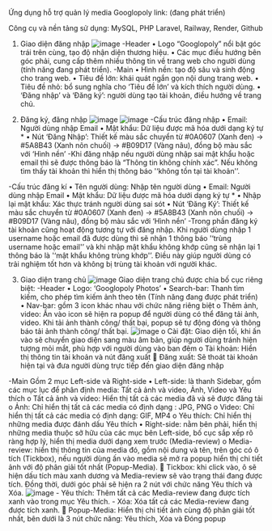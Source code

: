 Ứng dụng hỗ trợ quản lý media Googlopoly
link: (đang phát triển)

Công cụ và nền tảng sử dụng: MySQL, PHP Laravel, Railway, Render, Github

1. Giao diện đăng nhập
   ![image](https://github.com/user-attachments/assets/9cff1231-2aae-4100-bfc3-825072e24f57)
-Header
•	Logo “Googlopoly” nổi bật góc trái trên cùng, tạo độ nhận diện thương hiệu.
•	Các mục điều hướng bên góc phải, cung cấp thêm nhiều thông tin về trang web cho người dùng (tính năng đang phát triển).
-Main
•	Hình nền: tạo độ sâu và sinh động cho trang web.
•	Tiêu đề lớn: khái quát ngắn gọn nội dung trang web.
•	Tiêu đề nhỏ: bổ sung nghĩa cho ‘Tiêu đề lớn’ và kích thích người dùng.
•	‘Đăng nhập’ và ‘Đăng ký’: người dùng tạo tài khoản, điều hướng về trang chủ.

2. Đăng ký, đăng nhập
   ![image](https://github.com/user-attachments/assets/ba78acdd-98ea-4e74-9960-45721584b5d1)
   ![image](https://github.com/user-attachments/assets/e08d0b39-c4d7-47a1-8bce-52297134f3f2)
-Cấu trúc đăng nhập
•	Email: Người dùng nhập Email
•	Mật khẩu: Dữ liệu được mã hóa dưới dạng ký tự *
•	Nút ‘Đăng Nhập’: Thiết kế màu sắc chuyển từ #0A0607 (Xanh đen) -> #5A8B43 (Xanh nõn chuối) -> #B09D17 (Vàng nâu), đồng bộ màu sắc với ‘Hình nền’
-Khi đăng nhập nếu người dùng nhập sai mật khẩu hoặc email thì sẽ được thông báo là “Thông tin không chính xác”. Nếu không tìm thấy tài khoản thì hiển thị thông báo '‘không tồn tại tài khoản'’.

-Cấu trúc đăng kí
•	Tên người dùng: Nhập tên người dùng
•	Email: Người dùng nhập Email
•	Mật khẩu: Dữ liệu được mã hóa dưới dạng ký tự *
•	Nhập lại mật khẩu: Xác thực tránh người dùng sai sót
•	Nút ‘Đăng Ký’: Thiết kế màu sắc chuyển từ #0A0607 (Xanh đen) -> #5A8B43 (Xanh nõn chuối) -> #B09D17 (Vàng nâu), đồng bộ màu sắc với ‘Hình nền’
-Trong phần đăng ký tài khoản cũng hoạt động tương tự với đăng nhập. Khi người dùng nhập 1 username hoặc email đã được dùng thì sẽ nhận 1 thông báo '‘trùng username hoặc email'’ và khi nhập mật khẩu không khớp cũng sẽ nhận lại 1 thông báo là '‘mật khẩu không trùng khớp'’. Điều này giúp người dùng có trải nghiệm tốt hơn và không bị trùng tài khoản với người khác.

3. Giao diện trang chủ
   ![image](https://github.com/user-attachments/assets/218e57e6-f324-4e03-afb9-1d6de31d3736)
   Giao diện trang chủ được chia bố cục riêng biệt:
-Header
•	Logo: ‘Googlopoly Photos’
•	Search-bar: Thanh tìm kiếm, cho phép tìm kiếm ảnh theo tên (Tính năng đang được phát triển)
•	Nav-bar: gồm 3 icon khác nhau với chức năng riêng biệt
    o	Thêm ảnh, video: Ấn vào icon sẽ hiện ra popup để người dùng có thể đăng tải ảnh, video. Khi tải ảnh thành công/ thất bại, popup sẽ tự động đóng và thông báo tải ảnh thành công/ thất bại.
   ![image](https://github.com/user-attachments/assets/d10499f1-6052-4be9-9e95-4898c530c799)
    o	Cài đặt: Giao diện tối, khi ấn vào sẽ chuyển giao diện sang màu âm bản, giúp người dùng tránh hiện tượng mỏi mắt, phù hợp với người dùng vào ban đêm
    o	Tài khoản: Hiển thị thông tin tài khoản và nút đăng xuất
        	Đăng xuất: Sẽ thoát tài khoản hiện tại và đưa người dùng trực tiếp đến giao diện đăng nhập

-Main
Gồm 2 mục Left-side và Right-side
•	Left-side: là thanh Sidebar, gồm các mục lục để phân định media: Tất cả ảnh và video, Ảnh, Video và Yêu thích
    o	Tất cả ảnh và video: Hiển thị tất cả các media đã và sẽ được đăng tải
    o	Ảnh: Chỉ hiển thị tất cả các media có định dạng : JPG, PNG
    o	Video: Chỉ hiển thị tất cả các media có định dạng: GIF, MP4
    o	Yêu thích: Chỉ hiển thị những media được đánh dấu Yêu thích
•	Right-side: nằm bên phải, hiển thị những media thuộc sở hữu của các mục bên Left-side, bố cục sắp xếp rõ ràng hợp lý, hiển thị media dưới dạng xem trước (Media-review)
    o	Media-review: hiển thị thông tin của media đó, gồm nội dung và tên, trên góc có ô tích (Tickbox), nếu người dùng ấn vào media sẽ mở ra popup hiển thị chi tiết ảnh với        độ phân giải tốt nhất (Popup-Media).
        	Tickbox: khi click vào, ô sẽ hiện dấu tích màu xanh dương và Media-review sẽ vào trạng thái đang được tích. Đồng thời, dưới góc phải sẽ hiện ra 2 nút với chức năng         Yêu thích và Xóa.
        ![image](https://github.com/user-attachments/assets/e7a49c5c-fdb9-40aa-add1-778e5abc8a45)
            -	Yêu thích: Thêm tất cả các Media-review đang được tích xanh vào trong mục Yêu thích.
            -	Xóa: Xóa tất cả các Media-review đang được tích xanh.
        	Popup-Media: Hiển thị chi tiết ảnh cùng độ phân giải tốt nhất, bên dưới là 3 nút chức năng: Yêu thích, Xóa và Đóng popup






   

   
